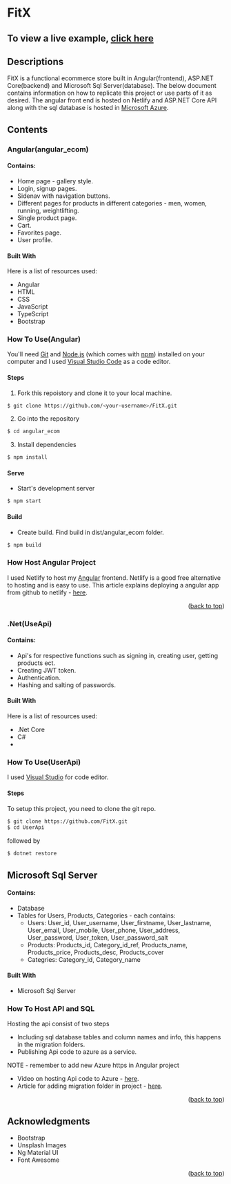 # FitX

## To view a live example, **[click here](https://angular-ecom.netlify.app/)**

## Descriptions

FitX is a functional ecommerce store built in Angular(frontend), ASP.NET Core(backend) and Microsoft Sql Server(database). The below document contains information on how to replicate this project or use parts of it as desired. The angular front end is hosted on Netlify and ASP.NET Core API along with the sql database is hosted in [Microsoft Azure](https://azure.microsoft.com/en-gb/free/search/?ef_id=_k_Cj0KCQjw4NujBhC5ARIsAF4Iv6eMRmAZ8I1rhkA_Wtyt9lwQsjzbgor1dnzHkjQQvONn7VC8ac_aL4kaAufMEALw_wcB_k_&OCID=AIDcmmck5pq7og_SEM__k_Cj0KCQjw4NujBhC5ARIsAF4Iv6eMRmAZ8I1rhkA_Wtyt9lwQsjzbgor1dnzHkjQQvONn7VC8ac_aL4kaAufMEALw_wcB_k_&gclid=Cj0KCQjw4NujBhC5ARIsAF4Iv6eMRmAZ8I1rhkA_Wtyt9lwQsjzbgor1dnzHkjQQvONn7VC8ac_aL4kaAufMEALw_wcB).

## Contents

### Angular(angular_ecom)

#### Contains:

* Home page - gallery style.
* Login, signup pages.
* Sidenav with navigation buttons.
* Different pages for products in different categories - men, women, running, weightlifting.
* Single product page.
* Cart.
* Favorites page.
* User profile.

#### Built With

Here is a list of resources used:
* Angular
* HTML
* CSS
* JavaScript
* TypeScript
* Bootstrap

### How To Use(Angular)

You'll need [Git](https://git-scm.com) and [Node.js](https://nodejs.org/en/download/) (which comes with [npm](http://npmjs.com)) installed on your computer and I used [Visual Studio Code](https://code.visualstudio.com/) as a code editor.

#### Steps

1. Fork this repoistory and clone it to your local machine.
```bash
$ git clone https://github.com/<your-username>/FitX.git
``` 
2. Go into the repository
```bash
$ cd angular_ecom
```

3. Install dependencies
```bash
$ npm install
```

#### Serve

* Start's development server
```bash
$ npm start
```

#### Build

* Create build. Find build in dist/angular_ecom folder.
```bash
$ npm build
```

### How Host Angular Project

I used Netlify to host my [Angular](https://www.netlify.com/) frontend. Netlify is a good free alternative to hosting and is easy to use.
This article explains deploying a angular app from github to netlify - [here](https://www.makeuseof.com/angular-website-host-netlify-github/).

<p align="right">(<a href="#readme-top">back to top</a>)</p>

### .Net(UseApi)

#### Contains:

* Api's for respective functions such as signing in, creating user, getting products ect.
* Creating JWT token.
* Authentication.
* Hashing and salting of passwords.

#### Built With

Here is a list of resources used:
* .Net Core
* C#
* 
### How To Use(UserApi)

I used [Visual Studio](https://visualstudio.microsoft.com/downloads/) for code editor.

#### Steps
To setup this project, you need to clone the git repo.

```sh
$ git clone https://github.com/FitX.git
$ cd UserApi
```

followed by

```sh
$ dotnet restore
```

## Microsoft Sql Server

#### Contains:

* Database
* Tables for Users, Products, Categories - each contains:
  * Users: User_id, User_username, User_firstname, User_lastname, User_email, User_mobile, User_phone, User_address, User_password,                  User_token, User_password_salt
  * Products: Products_id, Category_id_ref, Products_name, Products_price, Products_desc, Products_cover
  * Categries: Category_id, Category_name

#### Built With

* Microsoft Sql Server

### How To Host API and SQL

Hosting the api consist of two steps 
* Including sql database tables and column names and info, this happens in the migration folders.
* Publishing Api code to azure as a service.

NOTE - remember to add new Azure https in Angular project

* Video on hosting Api code to Azure - [here](https://www.youtube.com/watch?v=MP4zatl3jF8).
* Article for adding migration folder in project - [here](https://learn.microsoft.com/en-us/aspnet/mvc/overview/getting-started/getting-started-with-ef-using-mvc/migrations-and-deployment-with-the-entity-framework-in-an-asp-net-mvc-application).

<p align="right">(<a href="#readme-top">back to top</a>)</p>

## Acknowledgments

* Bootstrap
* Unsplash Images
* Ng Material UI
* Font Awesome

<p align="right">(<a href="#readme-top">back to top</a>)</p>
